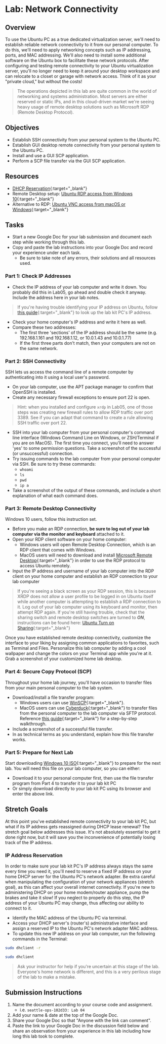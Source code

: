 # Lab: Network Connectivity

## Overview

To use the Ubuntu PC as a true dedicated virtualization server, we'll need to establish reliable network connectivity to it from our personal computer. To do this, we'll need to apply networking concepts such as IP addressing, ports, and MAC addressing. We'll also need to install some additional software on the Ubuntu box to facilitate these network protocols. After configuring and testing remote connectivity to your Ubuntu virtualization server, you'll no longer need to keep it around your desktop workspace and can relocate to a closet or garage with network access. Think of it as your "private cloud," but without the costs!

> The operations depicted in this lab are quite common in the world of networking and systems administration. Most servers are either reserved or static IPs, and in this cloud-driven market we're seeing heavy usage of remote desktop solutions such as Microsoft RDP (Remote Desktop Protocol).

## Objectives

- Establish SSH connectivity from your personal system to the Ubuntu PC.
- Establish GUI desktop remote connectivity from your personal system to the Ubuntu PC.
- Install and use a GUI SCP application.
- Perform a SCP file transfer via the GUI SCP application.

## Resources
- [DHCP Reservation](https://homenetworkadmin.com/dhcp-reservation/){:target="_blank"}
- Remote Desktop setup: [Ubuntu RDP access from Windows 10](https://linuxconfig.org/ubuntu-20-04-remote-desktop-access-from-windows-10){:target="_blank"}
- Alternative to RDP: [Ubuntu VNC access from macOS or Windows](https://www.digitalocean.com/community/tutorials/how-to-install-and-configure-vnc-on-ubuntu-20-04){:target="_blank"}

## Tasks

- Start a new Google Doc for your lab submission and document each step while working through this lab.
- Copy and paste the lab instructions into your Google Doc and record your experience under each task.
  - Be sure to take note of any errors, their solutions and all resources used.

### Part 1: Check IP Addresses
- Check the IP address of your lab computer and write it down. You probably did this in Lab05, go ahead and double check it anyway. Include the address here in your lab notes.
> If you're having trouble identifying your IP address on Ubuntu, follow [this guide](https://itsfoss.com/check-ip-address-ubuntu/){:target="_blank"} to look up the lab kit PC's IP address.
- Check your home computer's IP address and write it here as well.
- Compare these two addresses:
  - The first three 'sections' of the IP address should be the same (e.g. 192.168.1.161 and 192.168.1.12, or 10.0.1.43 and 10.0.1.77)
  - If the first three parts don't match, then your computers are not on the same network.

### Part 2: SSH Connectivity

SSH lets us access the command line of a remote computer by authenticating into it using a local user's password.
- On your lab computer, use the APT package manager to confirm that OpenSSH is installed.
- Create any necessary firewall exceptions to ensure port 22 is open.
> Hint: when you installed and configure `xrdp` in Lab05, one of those steps was creating new firewall rules to allow RDP traffic over port 3389. See if you can adapt that command to create a rule allowing SSH traffic over port 22.
- SSH into your lab computer from your personal computer's command line interface (Windows Command Line on Windows, or ZSH/Terminal if you are on MacOS). The first time you connect, you'll need to answer 'yes' to some permission questions. Take a screenshot of the successful (or unsuccessful) connection.
- Try issuing commands to the lab computer from your personal computer via SSH. Be sure to try these commands:
  - `whoami`
  - `ls`
  - `pwd`
  - `ip a`
- Take a screenshot of the output of these commands, and include a short explanation of what each command does.


### Part 3: Remote Desktop Connectivity

Windows 10 users, follow this instruction set.

- Before you make an RDP connection, **be sure to log out of your lab computer via the monitor and keyboard** attached to it.
- Open your RDP client software on your home computer:
  - Windows users will open Remote Desktop Connection, which is an RDP client that comes with Windows.
  - MacOS users will need to download and install [Microsoft Remote Desktop](https://apps.apple.com/us/app/microsoft-remote-desktop/id1295203466?mt=12){:target="_blank"} in order to use the RDP protocol to access Ubuntu remotely.
- Input the IP address and username of your lab computer into the RDP client on your home computer and establish an RDP connection to your lab computer

> If you're seeing a black screen as your RDP session, this is because XRDP does not allow a user profile to be logged in on Ubuntu itself while another computer is attempting to establish a RDP connection to it. Log out of your lab computer using its keyboard and monitor, then attempt RDP again.
> If you're still having trouble, check that the sharing switch and remote desktop switches are turned to ***ON***, instructions can be found here: [Ubuntu Turn on Sharing](https://help.ubuntu.com/stable/ubuntu-help/sharing-desktop.html){:target="_blank"}


Once you have established remote desktop connectivity, customize the interface to your liking by assigning common applications to favorites, such as Terminal and Files. Personalize this lab computer by adding a cool wallpaper and change the colors on your Terminal app while you're at it. Grab a screenshot of your customized home lab desktop.

### Part 4: Secure Copy Protocol (SCP)

Throughout your home lab journey, you'll have occasion to transfer files from your main personal computer to the lab system.

- Download/install a file transfer program:
  - Windows users can use [WinSCP](https://winscp.net/eng/index.php){:target="_blank"}.
  - MacOS users can use [Cyberduck](https://cyberduck.io/){:target="_blank"} to transfer files from the personal computer to the lab computer via SFTP protocol. Reference [this guide](https://kb.iu.edu/d/akom){:target="_blank"} for a step-by-step walkthrough.
- Include a screenshot of a successful file transfer.
- In as technical terms as you understand, explain how this file transfer works.

### Part 5: Prepare for Next Lab

Start downloading [Windows 10 ISO](https://www.icloud.com/iclouddrive/01azgWsJOfzZaBbAj-G3sLWTg#Windows10){:target="_blank"} to prepare for the next lab.
You will need this file on your lab computer, so you can either:
- Download it to your personal computer first, then use the file transfer program from Part 4 to transfer it to your lab kit PC
- Or simply download directly to your lab kit PC using its browser and enter the above link.


## Stretch Goals

At this point you've established remote connectivity to your lab kit PC, but what if its IP address gets reassigned during DHCP lease renewal? The stretch goal below addresses this issue. It's not absolutely essential to get it done right now, but it will save you the inconvenience of potentially losing track of the IP address.

### IP Address Reservation

In order to make sure your lab kit PC's IP address always stays the same every time you need it, you'll need to reserve a fixed IP address on your home DHCP server for the Ubuntu PC's network adapter. Be extra careful when manipulating the configuration of your network appliances (stretch goal), as this can affect your overall internet connectivity. If you're new to administering DHCP on your home modem/router appliance, pump the brakes and take it slow! If you neglect to properly do this step, the IP address of your Ubuntu PC may change, thus affecting our ability to connect to it.

- Identify the MAC address of the Ubuntu PC via terminal.
- Access your DHCP server's (router's) administrative interface and assign a reserved IP to the Ubuntu PC's network adapter MAC address.
- To update this new IP address on your lab computer, run the following commands in the Terminal:
```bash
sudo dhclient -r
```
```bash
sudo dhclient
```

> Ask your instructor for help if you're uncertain at this stage of the lab. Everyone's home network is different, and this is a very perilous stage of the lab to make a mistake.

## Submission Instructions

1. Name the document according to your course code and assignment.
   - i.e. `seattle-ops-102d33: Lab 04`
1. Add your name & date at the top of the Google Doc.
1. Share your Google Doc so that "Anyone with the link can comment".
1. Paste the link to your Google Doc in the discussion field below and share an observation from your experience in this lab including how long this lab took to complete.
